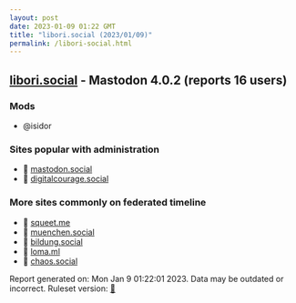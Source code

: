 ```yaml
---
layout: post
date: 2023-01-09 01:22 GMT
title: "libori.social (2023/01/09)"
permalink: /libori-social.html
---
```



## [libori.social](https://libori.social) - Mastodon 4.0.2 (reports 16 users)

### Mods
 * @isidor

### Sites popular with administration

* 🐘 [mastodon.social](/mastodon-social.html)
* 🐘 [digitalcourage.social](/digitalcourage-social.html)

### More sites commonly on federated timeline

* 🐘 [squeet.me](/squeet-me.html)
* 🐘 [muenchen.social](/muenchen-social.html)
* 🐘 [bildung.social](/bildung-social.html)
* 🐘 [loma.ml](/loma-ml.html)
* 🐘 [chaos.social](/chaos-social.html)

Report generated on: Mon Jan  9 01:22:01 2023. Data may be outdated or incorrect.
Ruleset version: [🏀](/version-basketball)
